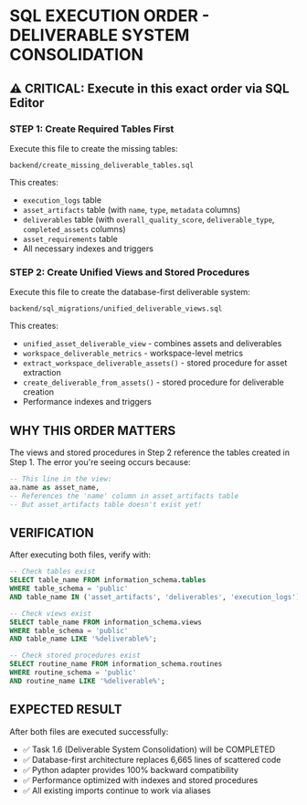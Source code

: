 # SQL EXECUTION ORDER - DELIVERABLE SYSTEM CONSOLIDATION

## ⚠️ CRITICAL: Execute in this exact order via SQL Editor

### STEP 1: Create Required Tables First
Execute this file to create the missing tables:
```
backend/create_missing_deliverable_tables.sql
```

This creates:
- `execution_logs` table
- `asset_artifacts` table (with `name`, `type`, `metadata` columns)
- `deliverables` table (with `overall_quality_score`, `deliverable_type`, `completed_assets` columns)
- `asset_requirements` table
- All necessary indexes and triggers

### STEP 2: Create Unified Views and Stored Procedures
Execute this file to create the database-first deliverable system:
```
backend/sql_migrations/unified_deliverable_views.sql
```

This creates:
- `unified_asset_deliverable_view` - combines assets and deliverables
- `workspace_deliverable_metrics` - workspace-level metrics
- `extract_workspace_deliverable_assets()` - stored procedure for asset extraction
- `create_deliverable_from_assets()` - stored procedure for deliverable creation
- Performance indexes and triggers

## WHY THIS ORDER MATTERS

The views and stored procedures in Step 2 reference the tables created in Step 1. The error you're seeing occurs because:

```sql
-- This line in the view:
aa.name as asset_name,
-- References the 'name' column in asset_artifacts table
-- But asset_artifacts table doesn't exist yet!
```

## VERIFICATION

After executing both files, verify with:
```sql
-- Check tables exist
SELECT table_name FROM information_schema.tables 
WHERE table_schema = 'public' 
AND table_name IN ('asset_artifacts', 'deliverables', 'execution_logs');

-- Check views exist
SELECT table_name FROM information_schema.views 
WHERE table_schema = 'public' 
AND table_name LIKE '%deliverable%';

-- Check stored procedures exist
SELECT routine_name FROM information_schema.routines 
WHERE routine_schema = 'public' 
AND routine_name LIKE '%deliverable%';
```

## EXPECTED RESULT

After both files are executed successfully:
- ✅ Task 1.6 (Deliverable System Consolidation) will be COMPLETED
- ✅ Database-first architecture replaces 6,665 lines of scattered code
- ✅ Python adapter provides 100% backward compatibility
- ✅ Performance optimized with indexes and stored procedures
- ✅ All existing imports continue to work via aliases